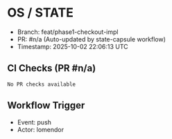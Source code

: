 # OS / STATE
- Branch: feat/phase1-checkout-impl
- PR: #n/a (Auto-updated by state-capsule workflow)
- Timestamp: 2025-10-02 22:06:13 UTC

## CI Checks (PR #n/a)
```
No PR checks available
```

## Workflow Trigger
- Event: push
- Actor: lomendor
